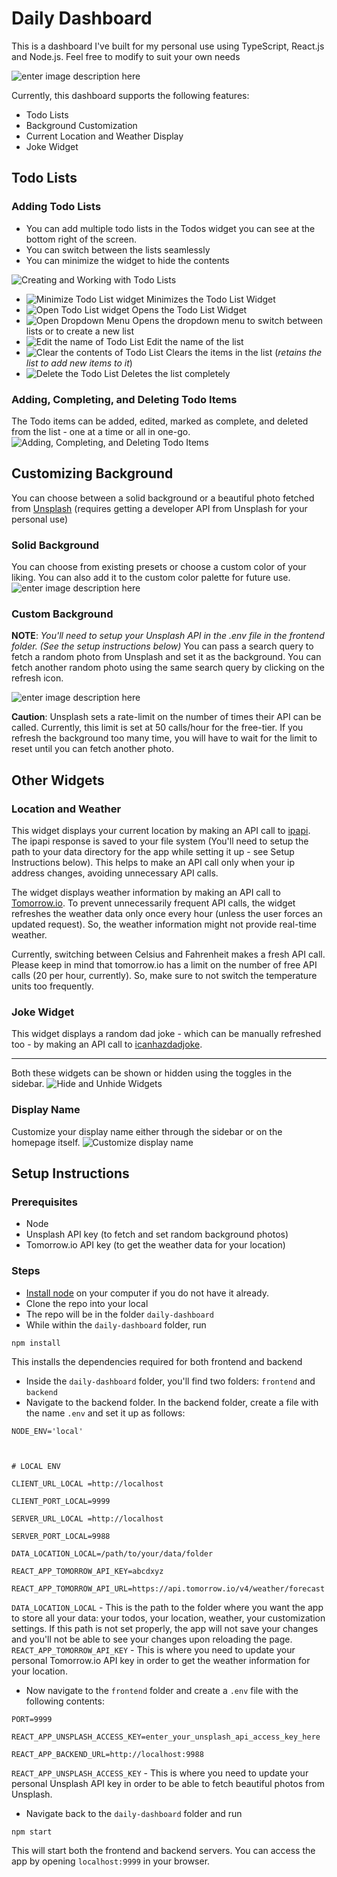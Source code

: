 # Daily Dashboard

This is a dashboard I've built for my personal use using TypeScript, React.js and Node.js. Feel free to modify to suit your own needs 

![enter image description here](https://i.postimg.cc/c1PcY5Rw/image.png)

Currently, this dashboard supports the following features: 

 - Todo Lists
 - Background Customization
 - Current Location and Weather Display
 - Joke Widget

## Todo Lists
### Adding Todo Lists
 - You can add multiple todo lists in the Todos widget you can see at the bottom right of the screen.
 - You can switch between the lists seamlessly
 - You can minimize the widget to hide the contents

![Creating and Working with Todo Lists](https://i.postimg.cc/nr9y1FHq/05-Create-Todo-Lists.gif)

- ![Minimize Todo List widget](https://i.postimg.cc/dVF0DXB5/image.png) Minimizes the Todo List Widget
- ![Open Todo List widget](https://i.postimg.cc/2jPyN3BR/image.png) Opens the Todo List Widget
- ![Open Dropdown Menu](https://i.postimg.cc/6phpZ0bt/image.png) Opens the dropdown menu to switch between lists or to create a new list
- ![Edit the name of Todo List](https://i.postimg.cc/7LYYn2j7/image.png) Edit the name of the list
- ![Clear the contents of Todo List](https://i.postimg.cc/yNQ6QNzG/image.png) Clears the items in the list (*retains the list to add new items to it*)
- ![Delete the Todo List](https://i.postimg.cc/HxrYfCYk/image.png) Deletes the list completely 


### Adding, Completing, and Deleting Todo Items
The Todo items can be added, edited, marked as complete, and deleted from the list - one at a time or all in one-go.
![Adding, Completing, and Deleting Todo Items](https://i.postimg.cc/25hRv8Sv/06-Working-With-Todos.gif)

## Customizing Background
You can choose between a solid background or a beautiful photo fetched from [Unsplash](https://unsplash.com/) (requires getting a developer API from Unsplash for your personal use)

### Solid Background
You can choose from existing presets or choose a custom color of your liking. You can also add it to the custom color palette for future use.
![enter image description here](https://i.postimg.cc/MGkgW2mG/02-Change-Solid-Background.gif)

### Custom Background
**NOTE**: *You'll need to setup your Unsplash API in the .env file in the frontend folder. (See the setup instructions below)*
You can pass a search query to fetch a random photo from Unsplash and set it as the background.
You can fetch another random photo using the same search query by clicking on the refresh icon.

![enter image description here](https://i.postimg.cc/hG96vy21/03-Set-Unsplash-Background.gif)

**Caution**: Unsplash sets a rate-limit on the number of times their API can be called. Currently, this limit is set at 50 calls/hour for the free-tier. If you refresh the background too many time, you will have to wait for the limit to reset until you can fetch another photo.


## Other Widgets
### Location and Weather
This widget displays your current location by making an API call to [ipapi](https://ipapi.com/). The ipapi response  is saved to your file system (You'll need to setup the path to your data directory for the app while setting it up - see Setup Instructions below). This helps to make an API call only when your ip address changes, avoiding unnecessary API calls.

The widget displays weather information by making an API call to [Tomorrow.io](https://www.tomorrow.io/). 
To prevent unnecessarily frequent API calls, the widget refreshes the weather data only once every hour (unless the user forces an updated request). So, the weather information might not provide real-time weather.  

Currently, switching between Celsius and Fahrenheit makes a fresh API call. Please keep in mind that tomorrow.io has a limit on the number of free API calls (20 per hour, currently). So, make sure to not switch the temperature units too frequently. 

### Joke Widget 
This widget displays a random dad joke - which can be manually refreshed too - by making an API call to [icanhazdadjoke](https://icanhazdadjoke.com/). 

----
Both these widgets can be shown or hidden using the toggles in the sidebar.
![Hide and Unhide Widgets](https://i.postimg.cc/C1JFBLc7/04-Hideand-Unhide-Widgets.gif)


### Display Name
Customize your display name either through the sidebar or on the homepage itself. 
![Customize display name](https://i.postimg.cc/T11XWJwh/01-Change-User-Name.gif)

## Setup Instructions
### Prerequisites
- Node
- Unsplash API key (to fetch and set random background photos)
- Tomorrow.io API key (to get the weather data for your location)

### Steps
- [Install node](https://nodejs.org/en/download/package-manager) on your computer if you do not have it already.
- Clone the repo into your local
- The repo will be in the folder `daily-dashboard`
- While within the `daily-dashboard` folder, run 
```
npm install
```
This installs the dependencies required for both frontend and backend
- Inside the `daily-dashboard` folder, you'll find two folders: `frontend` and `backend`
- Navigate to the backend folder. In the backend folder, create a file with the name `.env` and set it up as follows:
```
NODE_ENV='local'

  

# LOCAL ENV

CLIENT_URL_LOCAL =http://localhost

CLIENT_PORT_LOCAL=9999

SERVER_URL_LOCAL =http://localhost

SERVER_PORT_LOCAL=9988

DATA_LOCATION_LOCAL=/path/to/your/data/folder

REACT_APP_TOMORROW_API_KEY=abcdxyz

REACT_APP_TOMORROW_API_URL=https://api.tomorrow.io/v4/weather/forecast
```

`DATA_LOCATION_LOCAL` - This is the path to the folder where you want the app to store all your data: your todos, your location, weather, your customization settings. If this path is not set properly, the app will not save your changes and you'll not be able to see your changes upon reloading the page.
 `REACT_APP_TOMORROW_API_KEY` - This is where you need to update your personal Tomorrow.io API key in order to get the weather information for your location.

- Now navigate to the `frontend` folder and create a `.env` file with the following contents:
```
PORT=9999

REACT_APP_UNSPLASH_ACCESS_KEY=enter_your_unsplash_api_access_key_here

REACT_APP_BACKEND_URL=http://localhost:9988
```
`REACT_APP_UNSPLASH_ACCESS_KEY` - This is where you need to update your personal Unsplash API key in order to be able to fetch beautiful photos from Unsplash. 

- Navigate back to the `daily-dashboard` folder and run 
```
npm start
```

This will start both the frontend and backend servers. You can access the app by opening `localhost:9999` in your browser.

